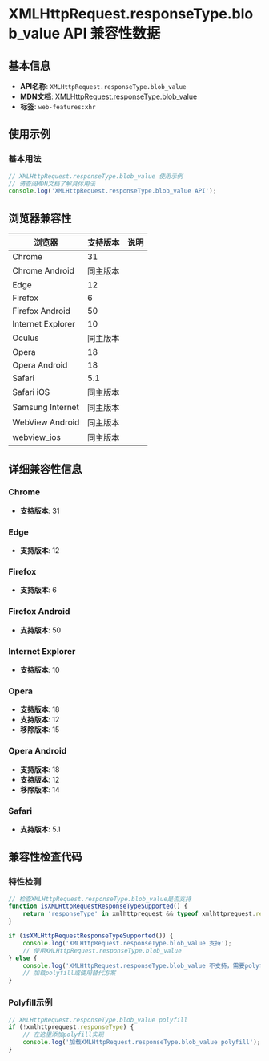 # XMLHttpRequest.responseType.blob_value API 兼容性数据

## 基本信息

- **API名称**: `XMLHttpRequest.responseType.blob_value`
- **MDN文档**: [XMLHttpRequest.responseType.blob_value](https://developer.mozilla.org/docs/Web/API/XMLHttpRequest/responseType#blob)
- **标签**: `web-features:xhr`

## 使用示例

### 基本用法

```javascript
// XMLHttpRequest.responseType.blob_value 使用示例
// 请查阅MDN文档了解具体用法
console.log('XMLHttpRequest.responseType.blob_value API');
```

## 浏览器兼容性

| 浏览器 | 支持版本 | 说明 |
|--------|----------|------|
| Chrome | 31 |  |
| Chrome Android | 同主版本 |  |
| Edge | 12 |  |
| Firefox | 6 |  |
| Firefox Android | 50 |  |
| Internet Explorer | 10 |  |
| Oculus | 同主版本 |  |
| Opera | 18 |  |
| Opera Android | 18 |  |
| Safari | 5.1 |  |
| Safari iOS | 同主版本 |  |
| Samsung Internet | 同主版本 |  |
| WebView Android | 同主版本 |  |
| webview_ios | 同主版本 |  |

## 详细兼容性信息

### Chrome

- **支持版本**: 31

### Edge

- **支持版本**: 12

### Firefox

- **支持版本**: 6

### Firefox Android

- **支持版本**: 50

### Internet Explorer

- **支持版本**: 10

### Opera

- **支持版本**: 18
- **支持版本**: 12
- **移除版本**: 15

### Opera Android

- **支持版本**: 18
- **支持版本**: 12
- **移除版本**: 14

### Safari

- **支持版本**: 5.1

## 兼容性检查代码

### 特性检测

```javascript
// 检查XMLHttpRequest.responseType.blob_value是否支持
function isXMLHttpRequestResponseTypeSupported() {
    return 'responseType' in xmlhttprequest && typeof xmlhttprequest.responseType === 'function';
}

if (isXMLHttpRequestResponseTypeSupported()) {
    console.log('XMLHttpRequest.responseType.blob_value 支持');
    // 使用XMLHttpRequest.responseType.blob_value
} else {
    console.log('XMLHttpRequest.responseType.blob_value 不支持，需要polyfill');
    // 加载polyfill或使用替代方案
}
```

### Polyfill示例

```javascript
// XMLHttpRequest.responseType.blob_value polyfill
if (!xmlhttprequest.responseType) {
    // 在这里添加polyfill实现
    console.log('加载XMLHttpRequest.responseType.blob_value polyfill');
}
```


